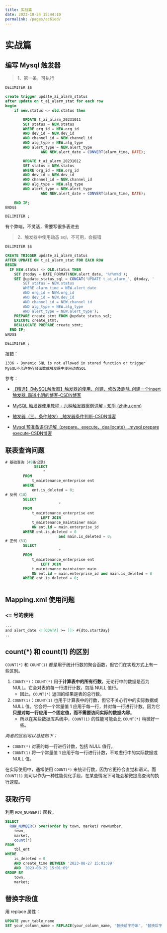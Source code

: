 ```yaml
---
title: 实战篇
date: 2023-10-24 15:44:10
permalink: /pages/ac61ed/
---
```

# 实战篇

## 编写 Mysql 触发器

> 1、第一条，可执行

```sql
DELIMITER $$

create trigger update_ai_alarm_status
after update on t_ai_alarm_stat for each row
begin
	if new.status <> old.status then

        UPDATE t_ai_alarm_20231011
        SET status = NEW.status
        WHERE org_id = NEW.org_id
        AND dev_id = NEW.dev_id
        AND channel_id = NEW.channel_id
        AND alg_type = NEW.alg_type
        AND alert_type = NEW.alert_type
				AND NEW.alert_date = CONVERT(alarm_time, DATE);

        UPDATE t_ai_alarm_20231012
        SET status = NEW.status
        WHERE org_id = NEW.org_id
        AND dev_id = NEW.dev_id
        AND channel_id = NEW.channel_id
        AND alg_type = NEW.alg_type
        AND alert_type = NEW.alert_type
				AND NEW.alert_date = CONVERT(alarm_time, DATE);
        
    END IF;
END$$

DELIMITER ;
```

有个弊端，不灵活，需要写很多表进去

> 2、触发器中使用动态 sql，不可用，会报错

```sql
DELIMITER $$

CREATE TRIGGER update_ai_alarm_status 
AFTER UPDATE ON t_ai_alarm_stat FOR EACH ROW
BEGIN
  IF NEW.status <> OLD.status THEN
    SET @today = DATE_FORMAT(NEW.alert_date, '%Y%m%d');
    SET @update_status_sql = CONCAT('UPDATE t_ai_alarm_', @today, '
        SET status = NEW.status
        WHERE alarm_time = NEW.alert_date
        AND org_id = NEW.org_id
        AND dev_id = NEW.dev_id
        AND channel_id = NEW.channel_id
        AND alg_type = NEW.alg_type
        AND alert_type = NEW.alert_type');
    PREPARE create_stmt FROM @update_status_sql;
    EXECUTE create_stmt;
    DEALLOCATE PREPARE create_stmt;
  END IF;
END$$

DELIMITER ;
```

报错：
```
1336 - Dynamic SQL is not allowed in stored function or trigger
MySQL不允许在存储函数或触发器中使用动态SQL
```



参考：

- [【精选】【MySQL触发器】触发器的使用、创建、修改及删除_创建一个insert触发器_霸道小明的博客-CSDN博客](https://blog.csdn.net/qq_54169998/article/details/122720159)
- [MySQL 触发器使用教程 - 六种触发器案例详解 - 知乎 (zhihu.com)](https://zhuanlan.zhihu.com/p/439273702)

- [触发器（三、条件触发）_触发器条件判断-CSDN博客](https://blog.csdn.net/yoursly/article/details/79360243?ops_request_misc=%7B%22request%5Fid%22%3A%22169813773816800225535196%22%2C%22scm%22%3A%2220140713.130102334..%22%7D&request_id=169813773816800225535196&biz_id=0&utm_medium=distribute.pc_search_result.none-task-blog-2~all~sobaiduend~default-1-79360243-null-null.142^v96^pc_search_result_base1&utm_term=条件触发器&spm=1018.2226.3001.4187)
- [Mysql 预准备语句详解（prepare、execute、deallocate）_mysql prepare execute-CSDN博客](https://blog.csdn.net/qq_34745941/article/details/120454319?spm=1001.2101.3001.6650.7&utm_medium=distribute.pc_relevant.none-task-blog-2~default~BlogCommendFromBaidu~Rate-7-120454319-blog-98871552.235^v38^pc_relevant_default_base3&depth_1-utm_source=distribute.pc_relevant.none-task-blog-2~default~BlogCommendFromBaidu~Rate-7-120454319-blog-98871552.235^v38^pc_relevant_default_base3&utm_relevant_index=14)

## 联表查询问题

```sql
# 基础查询（49条记录）
			 SELECT 
        		 *
        FROM
            t_maintenance_enterprise ent
        WHERE
            ent.is_deleted = 0;
# 反例（18）
        SELECT
						*
        FROM
            t_maintenance_enterprise ent
                LEFT JOIN
            t_maintenance_maintainer main
            ON ent.id = main.enterprise_id
        WHERE ent.is_deleted = 0
						and main.is_deleted = 0;
# 正例（53）
        SELECT
						*
        FROM
            t_maintenance_enterprise ent
                LEFT JOIN
            t_maintenance_maintainer main
            ON ent.id = main.enterprise_id and main.is_deleted = 0
        WHERE ent.is_deleted = 0;
          
```

## Mapping.xml 使用问题

### <= 号的使用

```xml
...
and alert_date <![CDATA[ >= ]]> #{dto.startDay}
..
```

## count(*) 和 count(1) 的区别

`COUNT(*)` 和 `COUNT(1)` 都是用于统计行数的聚合函数，但它们在实现方式上有一些区别。

1. `COUNT(*)`：`COUNT(*)` 用于**计算表中的所有行数**，无论行中的数据是否为 NULL。它会对表的每一行进行计数，包括 NULL 值行。
   - 因此，`COUNT(*)` 返回的结果是表的总行数。
2. `COUNT(1)`：`COUNT(1)` 也用于计算表中的行数，但它不关心行中的实际数据或 NULL 值。它会将一个常量值 1 应用于每一行，并对每一行进行计数。因为它**只是对每一行应用一个固定值，而不需要访问实际的数据内容**。
   - 所以在某些数据库系统中，`COUNT(1)` 的性能可能会比 `COUNT(*)` 稍微好一些。

*两者的区别可以总结如下：*

- `COUNT(*)` 对表的每一行进行计数，包括 NULL 值行。
- `COUNT(1)` 将一个常量值 1 应用于每一行进行计数，不考虑行中的实际数据或 NULL 值。

在实际使用中，通常使用 `COUNT(*)` 来统计行数，因为它更符合直觉和语义。而 `COUNT(1)` 则可以作为一种性能优化手段，在某些情况下可能会稍微提高查询的执行速度。

## 获取行号

利用 `ROW_NUMBER()` 函数。

```sql
SELECT
  ROW_NUMBER() over(order by town, market) rowNumber,
	town,
	market,
	count(*) 
FROM
	tbl_ent 
WHERE
	is_deleted = 0 
	AND create_time BETWEEN '2023-08-27 15:01:09' 
	AND '2023-08-29 15:01:09' 
GROUP BY
	town,
	market;
```

## 替换字段值

用 replace 属性：

```sql
UPDATE your_table_name
SET your_column_name = REPLACE(your_column_name, '替换前字符串', '替换后字符串')
```


